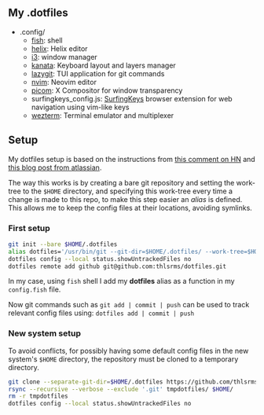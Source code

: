 ## My .dotfiles
- .config/
	- [fish](https://github.com/fish-shell/fish-shell): shell
	- [helix](https://github.com/helix-editor/helix): Helix editor
	- [i3](https://github.com/i3/i3): window manager
	- [kanata](https://github.com/jtroo/kanata): Keyboard layout and layers manager
	- [lazygit](https://github.com/jesseduffield/lazygit): TUI application for git commands
	- [nvim](https://github.com/neovim/neovim): Neovim editor
	- [picom](https://github.com/yshui/picom): X Compositor for window transparency
	- surfingkeys_config.js: [SurfingKeys](https://github.com/brookhong/Surfingkeys) browser extension for web navigation using vim-like keys
	- [wezterm](https://github.com/wez/wezterm): Terminal emulator and multiplexer

## Setup
My dotfiles setup is based on the instructions from [this comment on HN](https://news.ycombinator.com/item?id=11070797) and [this blog post from atlassian](https://www.atlassian.com/git/tutorials/dotfiles).


The way this works is by creating a bare git repository and setting the work-tree to the `$HOME` directory, and specifying this work-tree every time a change is made to this repo, to make this step easier an *alias* is defined. This allows me to keep the config files at their locations, avoiding symlinks.

### First setup
```bash
git init --bare $HOME/.dotfiles
alias dotfiles='/usr/bin/git --git-dir=$HOME/.dotfiles/ --work-tree=$HOME'
dotfiles config --local status.showUntrackedFiles no
dotfiles remote add github git@github.com:thlsrms/dotfiles.git
```
In my case, using `fish` shell I add my **dotfiles** alias as a function in my `config.fish` file.


Now git commands such as `git add | commit | push` can be used to track relevant config files using: `dotfiles add | commit | push`

### New system setup
To avoid conflicts, for possibly having some default config files in the new system's `$HOME` directory, the repository must be cloned to a temporary directory.
```bash
git clone --separate-git-dir=$HOME/.dotfiles https://github.com/thlsrms/dotfiles.git tmpdotfiles
rsync --recursive --verbose --exclude '.git' tmpdotfiles/ $HOME/
rm -r tmpdotfiles
dotfiles config --local status.showUntrackedFiles no
```

